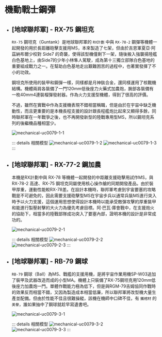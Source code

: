 # 機動戰士鋼彈
  - ## [地球聯邦軍] - RX-75 鋼坦克
    `RX-75` 鋼坦克（Guntank）是地球聯邦軍的 `RX計劃` 中與 `RX-78-2` 鋼彈等機體一起開發的用於長距離砲擊支援用MS，本來製造了七架，但由於吉恩軍夏亞·阿茲納布爾少校對 Side7 的奇襲，使得該型機僅剩下一架，隨後搬入強襲揚陸艦白色基地上，由Side7的少年小林隼人駕駛，成為第十三獨立部隊白色基地的重要組成戰力之一。在幫助白色基地走出艱難困苦的過程中，也著實發揮了不小的功效。

    鋼坦克所使用的裝甲和鋼彈一樣，同樣都是月神鈦合金，還同樣運用了核戰機結構。機體兩肩各裝備了一門120mm低後座力火藥式加農炮，腕部各裝備有一枚40mm4連裝榴彈發射器。作為火力支援型機體，得到了很高的評價。

    不過，雖然在實戰中作為支援機表現不錯相當稱職，但是由於在宇宙中缺乏機動性，而且更重要的是本機長程支援的設計跟長程艦炮比起來又顯得多餘，同時聯邦軍在一年戰爭之後，也不再開發新型的陸戰專用型MS，所以鋼坦克系列的後繼機品種相當少。
    
    ![mechanical-uc0079-1-1](/images/mechanical/uc0079-tv/mechanical-uc0079-1-1.jpg)
    
    ::: details 相關模型
    ![mechanical-uc0079-1-2](/images/mechanical/uc0079-tv/mechanical-uc0079-1-2.jpg)
    ![mechanical-uc0079-1-3](/images/mechanical/uc0079-tv/mechanical-uc0079-1-3.jpeg)
    :::

  - ## [地球聯邦軍] - RX-77-2 鋼加農
    本機是RX計劃中與 RX-78 等機體一起開發的中距離支援砲擊用試作MS，與RX-78-2 高達、RX-75 鋼坦克同屬使用核心操作艙的同期開發產品。由於裝甲厚重，運動性能較RX-78差。在設計本機時，聯邦軍考慮到宇宙要塞的攻略戰是不可避免的，因此需要支援砲擊型MS在宇宙步兵以通常兵裝MS進行突入時予以火力支援，這個運用思想使得設計本機時以能承受敵彈攻擊的厚重裝甲和能進行製壓射擊的大火力為優先考慮目標。阿·巴瓦·庫會戰中，在支援炮火的協助下，相當多的陸戰部隊成功突入了要塞內部，證明本機的設計是非常成功的。

    ![mechanical-uc0079-2-1](/images/mechanical/uc0079-tv/mechanical-uc0079-2-1.jpg)

    ::: details 相關模型
    ![mechanical-uc0079-2-2](/images/mechanical/uc0079-tv/mechanical-uc0079-2-2.jpg)
    ![mechanical-uc0079-2-3](/images/mechanical/uc0079-tv/mechanical-uc0079-2-3.jpg)
    :::

  - ## [地球聯邦軍] - RB-79 鋼球
    `RB-79` 鋼球（Ball）為MS、戰艦的支援用機，是將宇宙作業用機SP-W03追加了裝甲及武器改造而成的小型MA。機體上只裝備了RX-75鋼坦克用120mm低後座力加農炮一門。單體作戰能力極為低下，但是與RGM-79吉姆協同作戰時的效果反而相當不錯，又因為製造成本相當低廉，所以聯邦軍將改型機大量生產並配備。但由於性能不佳且很難操縱，該機在機師中口碑不佳，有 `鐵棺材` 的 `美譽`，誰如果抽中了鋼球就趁早寫遺書吧。

    ![mechanical-uc0079-3-1](/images/mechanical/uc0079-tv/mechanical-uc0079-3-1.jpg)

    ::: details 相關模型
    ![mechanical-uc0079-3-2](/images/mechanical/uc0079-tv/mechanical-uc0079-3-2.jpg)
    ![mechanical-uc0079-3-3](/images/mechanical/uc0079-tv/mechanical-uc0079-3-3.jpeg)
    :::
